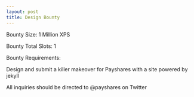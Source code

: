 ```yaml
---
layout: post
title: Design Bounty
---
```


Bounty Size: 1 Million XPS

Bounty Total Slots: 1

Bounty Requirements:  

Design and submit a killer makeover for Payshares with a site powered by jekyll

All inquiries should be directed to @payshares on Twitter